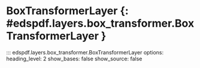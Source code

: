 # BoxTransformerLayer {: #edspdf.layers.box_transformer.BoxTransformerLayer }

::: edspdf.layers.box_transformer.BoxTransformerLayer
    options:
        heading_level: 2
        show_bases: false
        show_source: false
